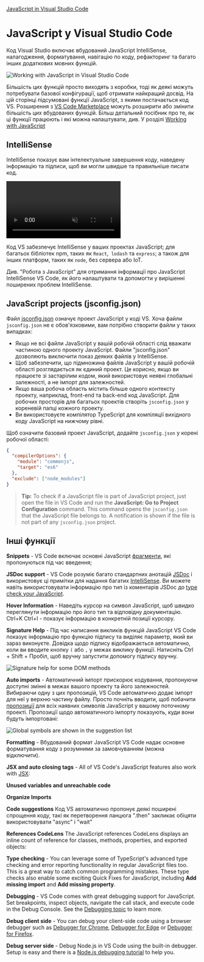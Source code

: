 [JavaScript in Visual Studio Code](https://code.visualstudio.com/docs/languages/javascript)

# JavaScript у Visual Studio Code

Код Visual Studio включає вбудований JavaScript IntelliSense, налагодження, форматування, навігацію по коду, рефакторинг та багато інших додаткових мовних функцій.

![Working with JavaScript in Visual Studio Code](https://code.visualstudio.com/assets/docs/languages/javascript/overview.png)

Більшість цих функцій просто виходять з коробки, тоді як деякі можуть потребувати базової конфігурації, щоб отримати найкращий досвід. На цій сторінці підсумовані функції JavaScript, з якими постачається код VS. Розширення з [VS Code Marketplace](https://marketplace.visualstudio.com) можуть розширити або змінити більшість цих вбудованих функцій. Більш детальний посібник про те, як ці функції працюють і які можна налаштувати, див. У розділі [Working with JavaScript](https://code.visualstudio.com/docs/nodejs/working-with-javascript)

## IntelliSense

IntelliSense показує вам інтелектуальне завершення коду, наведену інформацію та підписи, щоб ви могли швидше та правильніше писати код.

<video src="https://code.visualstudio.com/docs/languages/javascript/intellisense.mp4" placeholder="images/javascript/intellisense-placeholder.png" autoplay="autoplay" loop="" controls="controls" muted="muted">
    Sorry, your browser doesn't support HTML 5 video.
</video>

Код VS забезпечує IntelliSense у ваших проектах JavaScript; для багатьох бібліотек npm, таких як `React`,` lodash` та `express`; а також для інших платформ, таких як  `node`, без сервера або IoT.

Див. "Робота з JavaScript" для отримання інформації про JavaScript IntelliSense VS Code, як його налаштувати та допомогти у вирішенні поширених проблем IntelliSense.

## JavaScript projects (jsconfig.json)

Файл [jsconfig.json](https://code.visualstudio.com/docs/languages/jsconfig) означує проект JavaScript у коді VS. Хоча файли `jsconfig.json` не є обов'язковими, вам потрібно створити файли у таких випадках:

- Якщо не всі файли JavaScript у вашій робочій області слід вважати частиною одного проекту JavaScript. Файли "jsconfig.json" дозволяють виключити показ деяких файлів у IntelliSense.
- Щоб забезпечити, що підмножина файлів JavaScript у вашій робочій області розглядається як єдиний проект. Це корисно, якщо ви працюєте зі застарілим кодом, який використовує неявні глобальні залежності, а не імпорт для залежностей.
- Якщо ваша робоча область містить більше одного контексту проекту, наприклад,  front-end та back-end код JavaScript. Для робочих просторів для багатьох проектів створіть `jsconfig.json` у кореневій папці кожного проекту.
- Ви використовуєте компілятор TypeScript для компіляції вихідного коду JavaScript на нижчому рівні.

Щоб означити базовий проект JavaScript, додайте `jsconfig.json` у корені робочої області:

```json
{
  "compilerOptions": {
    "module": "commonjs",
    "target": "es6"
  },
  "exclude": ["node_modules"]
}
```

> **Tip:** To check if a JavaScript file is part of JavaScript project, just open the file in VS Code  and run the **JavaScript: Go to Project Configuration** command. This command opens the `jsconfig.json` that the JavaScript file belongs to. A notification is shown if the file is not part of any `jsconfig.json` project.

## Інші функції

**Snippets** - VS Code  включає основні JavaScript [фрагменти](https://code.visualstudio.com/docs/editor/userdefinedsnippets), які пропонуються під час введення;

**JSDoc support** - VS Code розуміє багато стандартних анотацій [JSDoc](http://jsdoc.app) і використовує ці примітки для надання багатих [IntelliSense](https://code.visualstudio.com/docs/languages/javascript#_intellisense). Ви можете навіть використовувати інформацію про тип із коментарів JSDoc до [type check your JavaScript](https://code.visualstudio.com/docs/languages/javascript#_type-checking).

**Hover Information** - Наведіть курсор на символ JavaScript, щоб швидко переглянути інформацію про його тип та відповідну документацію. Ctrl+K Ctrl+I - показує інформацію в конкретній позиції курсору.

**Signature Help** - Під час написання викликів функцій JavaScript VS Code показує інформацію про функцію підпису та виділяє параметр, який ви зараз виконуєте. Довідка щодо підпису відображається автоматично, коли ви вводите кнопку `(` або `,` у межах виклику функції. Натисніть Ctrl + Shift + Пробіл, щоб вручну запустити допомогу підпису вручну.

![Signature help for some DOM methods](https://code.visualstudio.com/assets/docs/languages/javascript/signature-help.png)

**Auto imports** - Автоматичний імпорт прискорює кодування, пропонуючи доступні змінні в межах вашого проекту та його залежностей. Вибираючи одну з цих пропозицій, VS Code автоматично додає імпорт для неї у верхню частину файлу. Просто почніть вводити, щоб побачити [пропозиції](https://code.visualstudio.com/docs/languages/javascript#_intellisense) для всіх наявних символів JavaScript у вашому поточному проекті. Пропозиції щодо автоматичного імпорту показують, куди вони будуть імпортовані:

![Global symbols are shown in the suggestion list](https://code.visualstudio.com/assets/docs/languages/javascript/auto-import-before.png)

**Formatting** -  Вбудований формат JavaScript VS Code надає основне форматування коду з розумними за замовчуванням (можна відключити).

**JSX and auto closing tags** - All of VS Code's JavaScript features also work with [JSX](https://reactjs.org/docs/introducing-jsx.html):

**Unused variables and unreachable code**

**Organize Imports**

**Code suggestions** Код VS автоматично пропонує деякі поширені спрощення коду, такі як перетворення ланцюга ".then" закликає обіцяти використовувати "async" і "wait"

**References CodeLens** The JavaScript references CodeLens displays an inline count of reference for classes, methods, properties, and exported objects:

**Type checking** - You can leverage some of TypeScript's advanced type checking and  error reporting functionality in regular JavaScript files too. This is a great way to catch common programming mistakes. These type checks also  enable some exciting Quick Fixes for JavaScript, including **Add missing import** and **Add missing property**.

**Debugging** - VS Code comes with great debugging support for JavaScript. Set  breakpoints, inspect objects, navigate the call stack, and execute code  in the Debug Console. See the [Debugging topic](https://code.visualstudio.com/docs/editor/debugging) to learn more.

**Debug client side** - You can debug your client-side code using a browser debugger such as [Debugger for Chrome](https://marketplace.visualstudio.com/items?itemName=msjsdiag.debugger-for-chrome), [Debugger for Edge](https://marketplace.visualstudio.com/items?itemName=msjsdiag.debugger-for-edge) or [Debugger for Firefox](https://marketplace.visualstudio.com/items?itemName=hbenl.vscode-firefox-debug).

**Debug server side** - Debug Node.js in VS Code using the built-in debugger. Setup is easy and there is a [Node.js debugging tutorial](https://code.visualstudio.com/docs/nodejs/nodejs-tutorial#_debugging-your-express-application) to help you.

